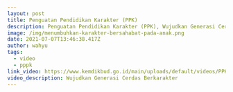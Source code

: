 ```yaml
---
layout: post
title: Penguatan Pendidikan Karakter (PPK)
description: Penguatan Pendidikan Karakter (PPK), Wujudkan Generasi Cerdas Berkarakter
image: /img/menumbuhkan-karakter-bersahabat-pada-anak.png
date: 2021-07-07T13:46:38.417Z
author: wahyu
tags:
  - video
  - pppk
link_video: https://www.kemdikbud.go.id/main/uploads/default/videos/PPK.mp4
video_description: Wujudkan Generasi Cerdas Berkarakter
---
```

